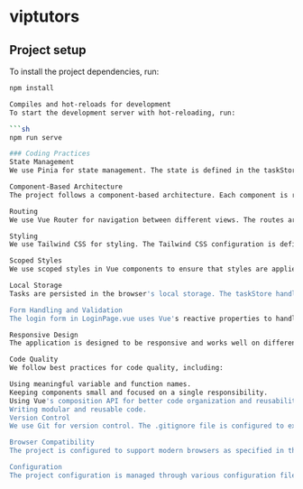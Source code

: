 # viptutors

## Project setup

To install the project dependencies, run:

```sh
npm install

Compiles and hot-reloads for development
To start the development server with hot-reloading, run:

```sh
npm run serve

### Coding Practices
State Management
We use Pinia for state management. The state is defined in the taskStore located at taskStore.js. This store manages the tasks and provides actions to add, toggle, and delete tasks.

Component-Based Architecture
The project follows a component-based architecture. Each component is responsible for a specific part of the UI. For example, the Navbar component is located at Navbar.vue, and the main application layout is defined in App.vue.

Routing
We use Vue Router for navigation between different views. The routes are defined in index.js. The application has three main routes: TaskList, CompletedTasks, and Login.

Styling
We use Tailwind CSS for styling. The Tailwind CSS configuration is defined in tailwind.config.js, and the main stylesheet is located at tailwind.css.

Scoped Styles
We use scoped styles in Vue components to ensure that styles are applied only to the component they are defined in. This helps in avoiding style conflicts and makes the components more modular.

Local Storage
Tasks are persisted in the browser's local storage. The taskStore handles saving and loading tasks from local storage to ensure that the tasks are retained even after a page refresh.

Form Handling and Validation
The login form in LoginPage.vue uses Vue's reactive properties to handle form input and validation. The CAPTCHA is generated and validated on the client side to enhance security.

Responsive Design
The application is designed to be responsive and works well on different screen sizes. Tailwind CSS utility classes are used to ensure that the layout adapts to various devices.

Code Quality
We follow best practices for code quality, including:

Using meaningful variable and function names.
Keeping components small and focused on a single responsibility.
Using Vue's composition API for better code organization and reusability.
Writing modular and reusable code.
Version Control
We use Git for version control. The .gitignore file is configured to exclude unnecessary files and directories such as node_modules, build artifacts, and local environment files.

Browser Compatibility
The project is configured to support modern browsers as specified in the .browserslistrc file. This ensures that the application works consistently across different browsers.

Configuration
The project configuration is managed through various configuration files such as jsconfig.json, postcss.config.js, and tailwind.config.js. These files help in setting up the development environment and build process.